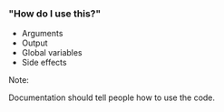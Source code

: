 ### "How do I use this?"

* Arguments <!-- .element: class="fragment" -->
* Output <!-- .element: class="fragment" -->
* Global variables <!-- .element: class="fragment" -->
* Side effects <!-- .element: class="fragment" -->

Note:

Documentation should tell people how to use the code.
